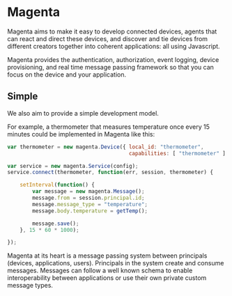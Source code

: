 # Magenta

Magenta aims to make it easy to develop connected devices, agents that can react and direct these devices, and discover and tie devices from different creators together into coherent applications:  all using Javascript.

Magenta provides the authentication, authorization, event logging, device provisioning, and real time message passing framework so that you can focus on the device and your application.

## Simple

We also aim to provide a simple development model.

For example, a thermometer that measures temperature once every 15 minutes could be implemented in Magenta like this:

``` javascript
var thermometer = new magenta.Device({ local_id: "thermometer",
                                       capabilities: [ "thermometer" ] });

var service = new magenta.Service(config);
service.connect(thermometer, function(err, session, thermometer) {

    setInterval(function() {
        var message = new magenta.Message();
        message.from = session.principal.id;
        message.message_type = "temperature";
        message.body.temperature = getTemp();

        message.save();
    }, 15 * 60 * 1000);

});
```

Magenta at its heart is a message passing system between principals (devices, applications, users).  Principals in
the system create and consume messages.  Messages can follow a well known schema to enable interoperability between
applications or use their own private custom message types.